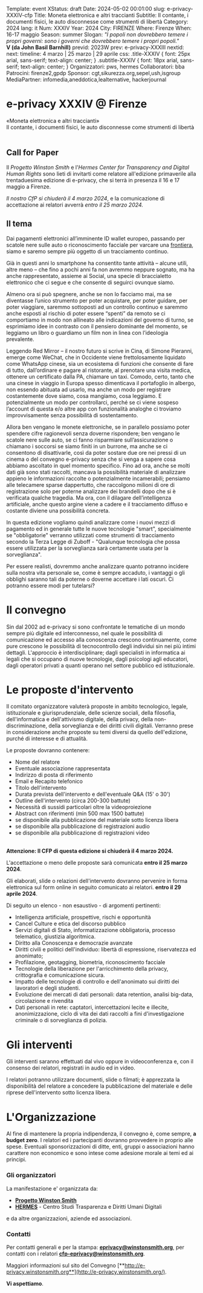 Template: event
XStatus: draft
Date: 2024-05-02 00:01:00
slug: e-privacy-XXXIV-cfp
Title: Moneta elettronica e altri traccianti
Subtitle: Il contante, i documenti fisici, le auto disconnesse come strumenti di libertà
Category: 2024
lang: it
Num: XXXIV
Year: 2024
City: FIRENZE
Where: Firenze
When: 16-17 maggio
Season: summer
Slogan: <i>"I popoli non dovrebbero temere i propri governi: sono i governi che dovrebbero temere i propri popoli."</i><br/><b>V (da John Basil Barnhill)</b>
previd: 2023W
prev: e-privacy-XXXIII
nextid:
next:
timeline: 4 marzo | 25 marzo | 29 aprile
css: .title-XXXIV { font: 25px arial, sans-serif; text-align: center; }   .subtitle-XXXIV { font: 18px arial, sans-serif; text-align: center; } 
Organizzatori: pws, hermes
Collaboratori: bba 
Patrocini: firenze2,gpdp 
Sponsor: cgt,sikurezza.org,sepel,ush,isgroup
MediaPartner: infomedia,aneddotica,lealternative, hackerjournal

e-privacy XXXIV @ Firenze
===============================

<div class="title-XXXIV">«Moneta elettronica e altri traccianti»</div>

<div class="subtitle-XXXIV">Il contante, i documenti fisici, le auto disconnesse come strumenti di libertà</div>

<br>

<!-- b class="avviso">Attenzione: Il CFP di questa edizione si è chiuso il 10 maggio.</b -->
<!-- b class="avviso">Attenzione:</b> Questa edizione di e-privacy sarà a numero chiuso. 
Per iscriversi in lista d'attesa per l'accesso compilare questo <a href="/iscrizione-lista-dattesa-eprivacy.html">form</a>. Grazie. -->

Call for Paper
--------------

Il *Progetto Winston Smith* e l'*Hermes Center for Transparency and
Digital Human Rights* sono lieti di invitarti come relatore all'edizione
primaverile alla trentaduesima edizione di e-privacy, che si terrà in
presenza il 16 e 17 maggio a Firenze.

*Il nostro CfP si chiuderà il 4 marzo 2024*, e la comunicazione di
accettazione ai relatori avverrà *entro il 25 marzo 2024.*

Il tema
-------

Dai pagamenti elettronici all’imminente ID wallet europeo, passando per scatole nere sulle auto o riconoscimento facciale per varcare una [frontiera](https://www.quotidiano.net/esteri/gran-bretagna-niente-passaporto-kzdxtfni), siamo e saremo sempre più oggetto di un tracciamento continuo.

Già in questi anni lo smartphone ha consentito tante attività – alcune utili, altre meno – che fino a pochi anni fa non avremmo neppure sognato, ma ha anche rappresentato, assieme ai Social, una specie di braccialetto elettronico che ci segue e che consente di seguirci ovunque siamo.

Almeno ora si può spegnere, anche se non lo facciamo mai, ma se diventasse l’unico strumento per poter acquistare, per poter guidare, per poter viaggiare, saremmo sottoposti ad un controllo continuo e saremmo anche esposti al rischio di poter essere “spenti” da remoto se ci comportiamo in modo non allineato alle indicazioni del governo di turno, se esprimiamo idee in contrasto con il pensiero dominante del momento, se leggiamo un libro o guardiamo un film non in linea con l’ideologia prevalente.

Leggendo Red Mirror – il nostro futuro si scrive in Cina, di Simone Pieranni, emerge come WeChat, che in Occidente viene frettolosamente liquidato come WhatsApp cinese, sia un ecosistema di funzioni che consente di fare di tutto, dall’ordinare e pagare al ristorante, al prenotare una visita medica, ottenere un certificato dalla PA, chiamare un taxi. Comodo, certo, tanto che una cinese in viaggio in Europa spesso dimenticava il portafoglio in albergo, non essendo abituata ad usarlo, ma anche un modo per registrare costantemente dove siamo, cosa mangiamo, cosa leggiamo. E potenzialmente un modo per controllarci, perché se ci viene sospeso l’account di questa e/o altre app con funzionalità analoghe ci troviamo improvvisamente senza possibilità di sostentamento.

Allora ben vengano le monete elettroniche, se in parallelo possiamo poter spendere cifre ragionevoli senza doverne rispondere; ben vengano le scatole nere sulle auto, se ci fanno risparmiare sull’assicurazione o chiamano i soccorsi se siamo finiti in un burrone, ma anche se ci consentono di disattivarle, così da poter sostare due ore nei pressi di un cinema o del convegno e-privacy senza che si venga a sapere cosa abbiamo ascoltato in quel momento specifico.
Fino ad ora, anche se molti dati già sono stati raccolti, mancava la possibilità materiale di analizzare appieno le informazioni raccolte o potenzialmente incamerabili; pensiamo alle telecamere sparse dappertutto, che raccolgono milioni di ore di registrazione solo per poterne analizzare dei brandelli dopo che si è verificata qualche tragedia. Ma ora, con il dilagare dell’intelligenza artificiale, anche questo argine viene a cadere e il tracciamento diffuso e costante diviene una possibilità concreta. 

In questa edizione vogliamo quindi analizzare come i nuovi mezzi di pagamento  ed in generale tutte le nuove tecnologie "smart", specialmente se "obbligatorie" verranno utilizzati come strumenti di tracciamento secondo la Terza Legge di Zuboff - "Qualunque tecnologia che possa essere utilizzata per la sorveglianza sarà certamente usata per la sorveglianza".

Per essere realisti, dovremmo anche analizzare quanto potranno incidere sulla nostra vita personale se, come è sempre accaduto, i vantaggi o gli obblighi saranno tali da poterne o doverne accettare i lati oscuri. Ci potranno essere modi per tutelarsi?
 

Il convegno
===========

Sin dal 2002 ad e-privacy si sono confrontate le tematiche di un mondo
sempre più digitale ed interconnesso, nel quale le possibilità di
comunicazione ed accesso alla conoscenza crescono continuamente, come
pure crescono le possibilità di tecnocontrollo degli individui sin nei
più intimi dettagli. L'approccio è interdisciplinare; dagli specialisti
in informatica ai legali che si occupano di nuove tecnologie, dagli
psicologi agli educatori, dagli operatori privati a quanti operano nel
settore pubblico ed istituzionale.

Le proposte d'intervento
=========================

Il comitato organizzatore valuterà proposte in ambito tecnologico,
legale, istituzionale e giurisprudenziale, delle scienze sociali, della
filosofia, dell'informatica e dell'attivismo digitale, della privacy,
della non-discriminazione, della sorveglianza e dei diritti civili
digitali. Verranno prese in considerazione anche proposte su temi
diversi da quello dell'edizione, purché di interesse e di attualità.

Le proposte dovranno contenere:

-   Nome del relatore
-   Eventuale associazione rappresentata
-   Indirizzo di posta di riferimento
-   Email e Recapito telefonico
-   Titolo dell'intervento
-   Durata prevista dell'intervento e dell'eventuale Q&A (15' o 30')
-   Outline dell'intervento (circa 200-300 battute)
-   Necessità di sussidi particolari oltre la videoproiezione
-   Abstract con riferimenti (min 500 max 1500 battute)
-   se disponibile alla pubblicazione del materiale sotto licenza libera
-   se disponibile alla pubblicazione di registrazioni audio
-   se disponibile alla pubblicazione di registrazioni video

<br/>
<b class="avviso">Attenzione: Il CFP di questa edizione si chiuderà il 4 marzo 2024.</b>

L'accettazione o meno delle proposte sarà comunicata **entro il 25 marzo 2024**.

Gli elaborati, slide o relazioni dell'intervento dovranno pervenire in
forma elettronica sul form online in seguito comunicato ai relatori.
**entro il 29 aprile 2024**.

Di seguito un elenco - non esaustivo - di argomenti pertinenti:

-   Intelligenza artificiale, prospettive, rischi e opportunità
-   Cancel Culture e etica del discorso pubblico
-   Servizi digitali di Stato, informatizzazione obbligatoria, processo
    telematico, giustizia algoritmica.
-   Diritto alla Conoscenza e democrazie avanzate
-   Diritti civili e politici dell'individuo: libertà di espressione,
    riservatezza ed anonimato;
-   Profilazione, geotagging, biometria, riconoscimento facciale
-   Tecnologie della liberazione per l'arricchimento della privacy,
    crittografia e comunicazione sicura.
-   Impatto delle tecnologie di controllo e dell'anonimato sui diritti
    dei lavoratori e degli studenti.
-   Evoluzione dei mercati di dati personali: data retention, analisi
    big-data, circolazione e rivendita
-   Dati personali in rete: captatori, intercettazioni lecite e
    illecite, anonimizzazione, ciclo di vita dei dati raccolti a fini
    d'investigazione criminale o di sorveglianza di polizia.

Gli interventi
==============

Gli interventi saranno effettuati dal vivo oppure in videoconferenza e,
con il consenso dei relatori, registrati in audio ed in video.

I relatori potranno utilizzare documenti, slide o filmati; è apprezzata
la disponibilità del relatore a concedere la pubblicazione del materiale
e delle riprese dell'intervento sotto licenza libera.

L'Organizzazione
=================

Al fine di mantenere la propria indipendenza, il convegno è, come
sempre, **a budget zero**. I relatori ed i partecipanti dovranno
provvedere in proprio alle spese. Eventuali sponsorizzazioni di ditte,
enti, gruppi o associazioni hanno carattere non economico e sono intese
come adesione morale ai temi ed ai principi.

### Gli organizzatori

La manifestazione e' organizzata da:

-   [**Progetto Winston Smith**](http://pws.winstonsmith.org/)
-   [**HERMES**](http://logioshermes.org/) - Centro Studi Trasparenza e
    Diritti Umani Digitali

e da altre organizzazioni, aziende ed associazioni.

### Contatti

Per contatti generali e per la stampa:
[**eprivacy@winstonsmith.org**](mailto:eprivacy@winstonsmith.org), per
contatti con i relatori
[**cfp-eprivacy@winstonsmith.org**](mailto:cfp-eprivacy@winstonsmith.org).

Maggiori informazioni sul sito del Convegno
[**http://e-privacy.winstonsmith.org**](http://e-privacy.winstonsmith.org/).

**Vi aspettiamo**.
